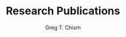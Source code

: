 ---
title: Research Publications
description: |
  My featured publications, each with accompanying PDFs, preprints, and/or HTML versions produced by the Distill R package.
author: "Greg T. Chism"
show_post_thumbnail: true
thumbnail_left: true # for list-sidebar only
show_author_byline: true
show_post_date: true
# for listing page layout
layout: list # list, list-sidebar, list-grid

# # for list-sidebar layout
# sidebar: 
#   title: Blog
#   description: |
#     A home for my research publications.
    
#   author: "Greg Chism"
# #   text_link_label: Subscribe via RSS
# #   text_link_url: /index.xml
#   show_sidebar_adunit: true # show ad container

# set up common front matter for all pages inside publication/
cascade:
  author: "Greg T. Chism"
  show_author_byline: true
  show_post_date: true
  show_comments: true # see site config to choose Disqus or Utterances
  # for single-sidebar layout
  sidebar:
    text_link_label: View recent posts
    text_link_url: /publications/
    show_sidebar_adunit: false # show ad container
---